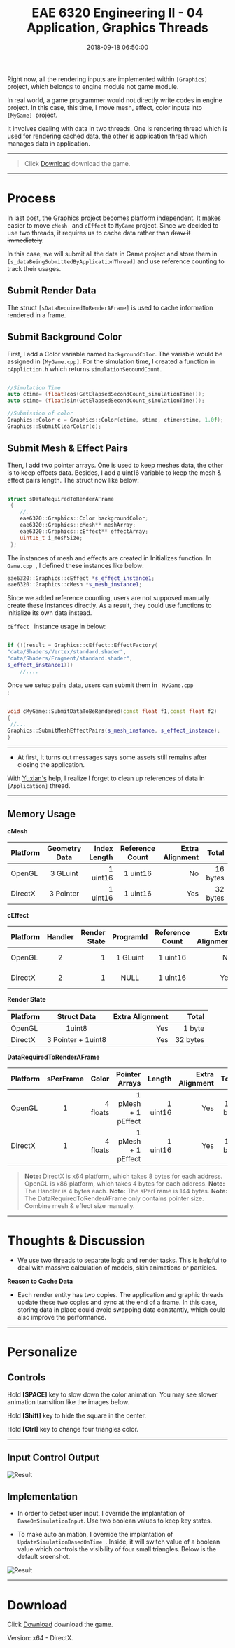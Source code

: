 ﻿---
title: EAE 6320 Engineering II -  04 Application, Graphics Threads
date: 2018-09-18 06:50:00
tags: 
- Entertainment Arts Engineering 
- Graphics
- C++
- Threads
categories: 
- Game Engine
- Realtime Rendering
thumbnail: https://chenmi-ink-1252570167.cos.na-siliconvalley.myqcloud.com/AssignFourBanner.jpg
toc: true
---

Right now, all the rendering inputs are implemented within <code>[Graphics]</code> project, which belongs to engine module not game module.  

In real world, a game programmer would not directly write codes in engine project. In this case, this time, I move mesh, effect, color inputs into <code>[MyGame] </code>project.

It involves dealing with data in two threads. One is rendering thread which is used for rendering cached data, the other is application thread which manages data in application.
<!--more--> 

***
> Click [Download](https://chenmi-ink-1252570167.cos.na-siliconvalley.myqcloud.com/EAE6320Zip/AssignFourMyGame_.zip) download the game.
***
# Process

In last post, the Graphics project becomes platform independent. It makes easier to move <code>cMesh </code> and <code>cEffect</code> to <code>MyGame</code> project. Since we decided to use two threads, it requires us to cache data rather than ~~draw it immediately~~. 

In this case, we will submit all the data in Game project and store them in <code>[s_dataBeingSubmittedByApplicationThread]</code> and use reference counting to track their usages.

## Submit Render Data

The struct <code>[sDataRequiredToRenderAFrame]</code> is used to cache information rendered in a frame. 


## Submit Background Color

First, I add a Color variable named <code>backgroundColor</code>. The variable would be assigned in <code>[MyGame.cpp]</code>. For the simulation time, I created a function in <code>cAppliction.h</code> which returns <code>simulationSecoundCount</code>.

```C++

//Simulation Time
auto ctime= (float)cos(GetElapsedSecondCount_simulationTime());
auto stime= (float)sin(GetElapsedSecondCount_simulationTime());

//Submission of color
Graphics::Color c = Graphics::Color(ctime, stime, ctime+stime, 1.0f);
Graphics::SubmitClearColor(c);
```

## Submit Mesh & Effect Pairs 

Then, I add two pointer arrays. One is used to keep meshes data, the other is to keep effects data. Besides, I add a uint16 variable to keep the mesh & effect pairs length. The struct now like below:
```C++

struct sDataRequiredToRenderAFrame
 {
 	//...
	eae6320::Graphics::Color backgroundColor;
	eae6320::Graphics::cMesh** meshArray;
	eae6320::Graphics::cEffect** effectArray;
	uint16_t i_meshSize;
 };
 ```

The instances of mesh and effects are created in Initializes function.  In  <code>Game.cpp </code>, I defined these instances like below:
```C++
eae6320::Graphics::cEffect *s_effect_instance1;
eae6320::Graphics::cMesh *s_mesh_instance1;
```
 Since we added reference counting, users are not supposed manually create these instances directly. As a result, they could use functions to initialize its own data instead.
 
  <code>cEffect </code> instance usage in below:

```C++

if (!(result = Graphics::cEffect::EffectFactory(
"data/Shaders/Vertex/standard.shader",
"data/Shaders/Fragment/standard.shader",
s_effect_instance1)))
	//....
```
Once we setup pairs data, users can submit them in <code> MyGame.cpp </code>:
```C++

void cMyGame::SubmitDataToBeRendered(const float f1,const float f2)
{
 //...
Graphics::SubmitMeshEffectPairs(s_mesh_instance, s_effect_instance);
}
```
---

- At first, It turns out messages says some assets still remains after closing the application. 

With [Yuxian's](http://yuxiandeng.info/Program/GameEngine2/Assignment4/Assignment4.html) help, I realize I forget to clean up references of data in <code>[Application]</code> thread. 

---
## Memory Usage

**cMesh**


| Platform | Geometry Data | Index Length |Reference Count |Extra Alignment | Total |
|:-----|:------:|------:|:------:|------:|------:|
|OpenGL   |3 GLuint     |1 uint16   |1 uint16   |No| 16 bytes|
|DirectX   | 3 Pointer    |1 uint16   |1 uint16   |Yes|32 bytes|


**cEffect**


| Platform | Handler | Render State |ProgramId |Reference Count| Extra Alignment | Total |
|:-----|:------:|------:|:------:|:------:|------:|------:|
|OpenGL   |2      |1    |1 GLuint |1 uint16   |No| 16 bytes|
|DirectX   | 2       |1   |NULL|1 uint16   |Yes|48 bytes|


**Render State**


| Platform | Struct Data | Extra Alignment |Total |
|:-----|:------:|------:|------:|
|OpenGL   |1uint8    | Yes |1 byte|
|DirectX | 3 Pointer + 1uint8    | Yes | 32 bytes|

**DataRequiredToRenderAFrame**

| Platform | sPerFrame | Color | Pointer Arrays | Length |Extra Alignment |Total |
|:-----|:------:|------:|------:|------:|------:|------:|
|OpenGL   |1 |4 floats|1 pMesh + 1 pEffect |1 uint16| Yes |172 byte|
|DirectX | 1 | 4 floats | 1 pMesh + 1 pEffect | 1 uint16 |Yes | 184 byte|


> **Note:**  DirectX is x64 platform, which takes 8 bytes for each address. OpenGL is x86 platform, which takes 4 bytes for each address.
> **Note:**  The Handler is 4 bytes each. 
> **Note:**  The sPerFrame is 144 bytes.
> **Note:**  The DataRequiredToRenderAFrame only contains pointer size. Combine mesh & effect size manually.

***


# Thoughts & Discussion


- We use two threads to separate logic and render tasks. This is helpful to deal with massive calculation of models, skin animations or particles.

**Reason to Cache Data**

- Each render entity has two copies. The application and graphic threads update these two copies and sync at the end of a frame. 
  In this case, storing data in place could avoid swapping data constantly, which could also improve the performance.



***


# Personalize

## Controls

Hold **[SPACE]** key to slow down the color animation.  You may see slower animation transition like the images below. 

Hold **[Shift]** key to hide the square in the center.

Hold **[Ctrl]** key to change four triangles color.


***
## Input Control Output

![Result](https://chenmi-ink-1252570167.cos.na-siliconvalley.myqcloud.com/AssignFourInput%20Output.gif)

## Implementation
- In order to detect user input, I override the implantation of <code>BaseOnSimulationInput</code>. Use two boolean values to keep key states.


- To make auto animation, I override the implantation of <code>UpdateSimulationBasedOnTime </code>. Inside, it will switch value of a boolean value which controls the visibility of four small triangles. Below is the default sreenshot.

![Result](https://chenmi-ink-1252570167.cos.na-siliconvalley.myqcloud.com/AssignFourDefaultOutput.gif)
***

# Download

Click [Download](https://chenmi-ink-1252570167.cos.na-siliconvalley.myqcloud.com/EAE6320Zip/AssignFourMyGame_.zip) download the game.

Version: x64 - DirectX.
